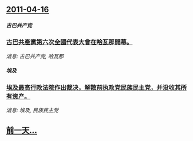 ## [2011-04-16](/news/2011/04/16/index.md)

##### 古巴共产党
### [ 古巴共產黨第六次全國代表大會在哈瓦那開幕。](/news/2011/04/16/古巴共產黨第六次全國代表大會在哈瓦那開幕.md)
_消息: 古巴共产党, 哈瓦那_

##### 埃及
### [ 埃及最高行政法院作出裁决，解散前执政党民族民主党，并没收其所有资产。](/news/2011/04/16/埃及最高行政法院作出裁决-解散前执政党民族民主党-并没收其所有资产.md)
_消息: 埃及, 民族民主党_

## [前一天...](/news/2011/04/15/index.md)

